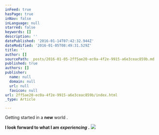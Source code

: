 ```yaml
---
inFeed: true
hasPage: true
inNav: false
inLanguage: null
starred: false
keywords: []
description: ''
datePublished: '2016-01-14T07:42:32.944Z'
dateModified: '2016-01-05T08:49:31.529Z'
title: ''
author: []
sourcePath: _posts/2016-01-05-2ff5ae20-ec0a-4f2e-9915-a6e3ceac859b.md
published: true
authors: []
publisher:
  name: null
  domain: null
  url: null
  favicon: null
url: 2ff5ae20-ec0a-4f2e-9915-a6e3ceac859b/index.html
_type: Article

---
```

Getting started in a **new** world .

**I look forward to what I am _experiencing_ .**
![](https://the-grid-user-content.s3-us-west-2.amazonaws.com/7cd59352-803d-4324-8ed0-f6d737dcddb0.jpg)